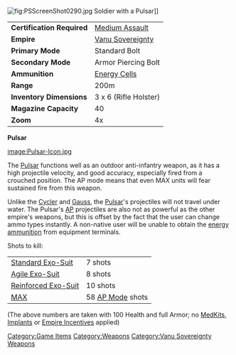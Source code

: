 ![](PSScreenShot0290.jpg "fig:PSScreenShot0290.jpg") Soldier with a
Pulsar\]\]

|                            |                                                 |
|----------------------------|-------------------------------------------------|
| **Certification Required** | [Medium Assault](Medium_Assault "wikilink")     |
| **Empire**                 | [Vanu Sovereignty](Vanu_Sovereignty "wikilink") |
| **Primary Mode**           | Standard Bolt                                   |
| **Secondary Mode**         | Armor Piercing Bolt                             |
| **Ammunition**             | [Energy Cells](Energy_Cell "wikilink")          |
| **Range**                  | 200m                                            |
| **Inventory Dimensions**   | 3 x 6 (Rifle Holster)                           |
| **Magazine Capacity**      | 40                                              |
| **Zoom**                   | 4x                                              |

**Pulsar**

[image:Pulsar-Icon.jpg](image:Pulsar-Icon.jpg "wikilink")

The [Pulsar](Pulsar "wikilink") functions well as an outdoor
anti-infantry weapon, as it has a high projectile velocity, and good
accuracy, especially fired from a crouched position. The AP mode means
that even MAX units will fear sustained fire from this weapon.

Unlike the [Cycler](Cycler "wikilink") and [Gauss](Gauss "wikilink"),
the [Pulsar](Pulsar "wikilink")'s projectiles will not travel under
water. The Pulsar's [AP](Armor_Piercing "wikilink") projectiles are also
not as powerful as the other empire's weapons, but this is offset by the
fact that the user can change ammo types instantly. A non-native user
will be unable to obtain the [energy ammunition](Energy_Cell "wikilink")
from equipment terminals.

Shots to kill:

|                                                       |                                               |
|-------------------------------------------------------|-----------------------------------------------|
| [Standard Exo-Suit](Standard_Exo-Suit "wikilink")     | 7 shots                                       |
| [Agile Exo-Suit](Agile_Exo-Suit "wikilink")           | 8 shots                                       |
| [Reinforced Exo-Suit](Reinforced_Exo-Suit "wikilink") | 10 shots                                      |
| [MAX](MAX "wikilink")                                 | 58 [AP Mode](Armor_Piercing "wikilink") shots |

(The above numbers are taken with 100 Health and full Armor; no
[MedKits](MedKit "wikilink"), [Implants](Implants "wikilink") or [Empire
Incentives](Empire_Incentives "wikilink") applied)

[Category:Game Items](Category:Game_Items "wikilink")
[Category:Weapons](Category:Weapons "wikilink") [Category:Vanu
Sovereignty Weapons](Category:Vanu_Sovereignty_Weapons "wikilink")